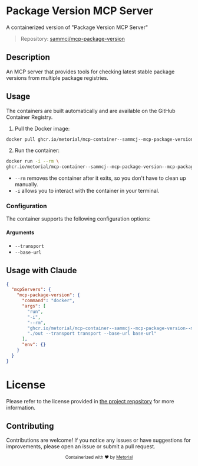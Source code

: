 
# Package Version MCP Server

A containerized version of "Package Version MCP Server"

> Repository: [sammcj/mcp-package-version](https://github.com/sammcj/mcp-package-version)

## Description

An MCP server that provides tools for checking latest stable package versions from multiple package registries.


## Usage

The containers are built automatically and are available on the GitHub Container Registry.

1. Pull the Docker image:

```bash
docker pull ghcr.io/metorial/mcp-container--sammcj--mcp-package-version--mcp-package-version
```

2. Run the container:

```bash
docker run -i --rm \ 
ghcr.io/metorial/mcp-container--sammcj--mcp-package-version--mcp-package-version  "./out --transport transport --base-url base-url"
```

- `--rm` removes the container after it exits, so you don't have to clean up manually.
- `-i` allows you to interact with the container in your terminal.



### Configuration

The container supports the following configuration options:


#### Arguments

- `--transport`
- `--base-url`






## Usage with Claude

```json
{
  "mcpServers": {
    "mcp-package-version": {
      "command": "docker",
      "args": [
        "run",
        "-i",
        "--rm",
        "ghcr.io/metorial/mcp-container--sammcj--mcp-package-version--mcp-package-version",
        "./out --transport transport --base-url base-url"
      ],
      "env": {}
    }
  }
}
```

# License

Please refer to the license provided in [the project repository](https://github.com/sammcj/mcp-package-version) for more information.

## Contributing

Contributions are welcome! If you notice any issues or have suggestions for improvements, please open an issue or submit a pull request.

<div align="center">
  <sub>Containerized with ❤️ by <a href="https://metorial.com">Metorial</a></sub>
</div>
  